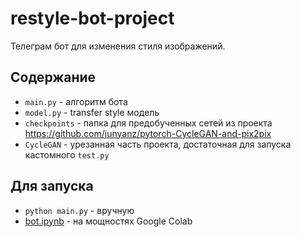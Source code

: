 # restyle-bot-project

Телеграм бот для изменения стиля изображений.

## Содержание
- `main.py` - алгоритм бота
- `model.py` - transfer style модель
- `checkpoints` - папка для предобученных сетей из проекта https://github.com/junyanz/pytorch-CycleGAN-and-pix2pix
- `CycleGAN` - урезанная часть проекта, достаточная для запуска кастомного `test.py`

## Для запуска
- `python main.py` - вручную
- [bot.ipynb](https://colab.research.google.com/drive/1vRvDDxT0t3ISgIXifpa2bDiKiwnwTqoU#scrollTo=m6_mF6GTDzTL&uniqifier=1) - на мощностях Google Colab
